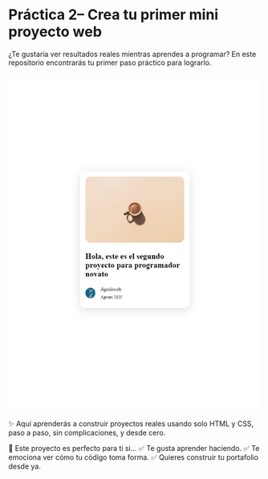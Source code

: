 # Práctica 2– Crea tu primer mini proyecto web

¿Te gustaría ver resultados reales mientras aprendes a programar?
En este repositorio encontrarás tu primer paso práctico para lograrlo.

![Un ](imagen.jpeg)

✨ Aquí aprenderás a construir proyectos reales usando solo HTML y CSS, paso a paso, sin complicaciones, y desde cero.

📌 Este proyecto es perfecto para ti si…
✅ Te gusta aprender haciendo.
✅ Te emociona ver cómo tu código toma forma.
✅ Quieres construir tu portafolio desde ya.
